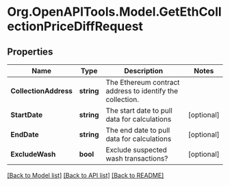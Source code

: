 # Org.OpenAPITools.Model.GetEthCollectionPriceDiffRequest

## Properties

Name | Type | Description | Notes
------------ | ------------- | ------------- | -------------
**CollectionAddress** | **string** | The Ethereum contract address to identify the collection. | 
**StartDate** | **string** | The start date to pull data for calculations | [optional] 
**EndDate** | **string** | The end date to pull data for calculations | [optional] 
**ExcludeWash** | **bool** | Exclude suspected wash transactions? | [optional] 

[[Back to Model list]](../README.md#documentation-for-models) [[Back to API list]](../README.md#documentation-for-api-endpoints) [[Back to README]](../README.md)

